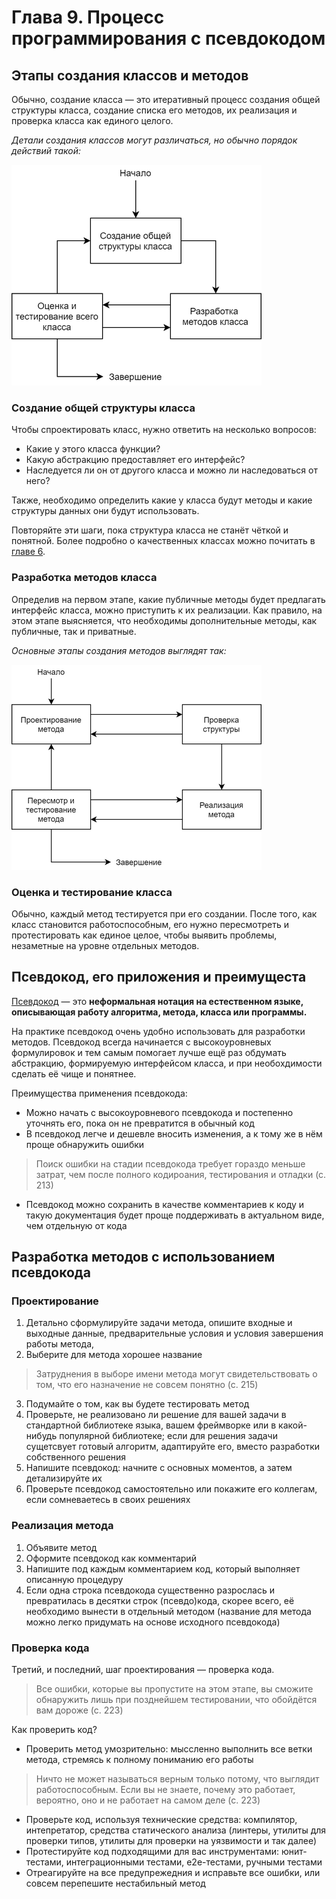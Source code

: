 # Глава 9. Процесс программирования с псевдокодом

## Этапы создания классов и методов

Обычно, создание класса — это итеративный процесс создания общей структуры класса, создание списка его методов, их реализация и проверка класса как единого целого.

_Детали создания классов могут различаться, но обычно порядок действий такой:_

![Этапы создания классов](/images/chapter_9/1_class_development_stages.png)

### Создание общей структуры класса

Чтобы спроектировать класс, нужно ответить на несколько вопросов:

- Какие у этого класса функции?
- Какую абстракцию предоставляет его интерфейс?
- Наследуется ли он от другого класса и можно ли наследоваться от него?

Также, необходимо определить какие у класса будут методы и какие структуры данных они будут использовать.

Повторяйте эти шаги, пока структура класса не станёт чёткой и понятной. Более подробно о качественных классах можно почитать в [главе 6](chapter_6.md).

### Разработка методов класса

Определив на первом этапе, какие публичные методы будет предлагать интерфейс класса, можно приступить к их реализации. Как правило, на этом этапе выясняется, что необходимы дополнительные методы, как публичные, так и приватные.

_Основные этапы создания методов выглядят так:_

![Этапы создания методов](/images/chapter_9/2_method_development_stages.png)

### Оценка и тестирование класса

Обычно, каждый метод тестируется при его создании. После того, как класс становится работоспособным, его нужно пересмотреть и протестировать как единое целое, чтобы выявить проблемы, незаметные на уровне отдельных методов.

## Псевдокод, его приложения и преимущеста

[Псевдокод](https://en.wikipedia.org/wiki/Pseudocode) — это **неформальная нотация на естественном языке, описывающая работу алгоритма, метода, класса или программы.**

На практике псевдокод очень удобно использовать для разработки методов. Псевдокод всегда начинается с высокоуровневых формулировок и тем самым помогает лучше ещё раз обдумать абстракцию, формируемую интерфейсом класса, и при необохдимости сделать её чище и понятнее.

Преимущества применения псевдокода:

- Можно начать с высокоуровневого псевдокода и постепенно уточнять его, пока он не превратится в обычный код
- В псевдокод легче и дешевле вносить изменения, а к тому же в нём проще обнаружить ошибки

> Поиск ошибки на стадии псевдокода требует гораздо меньше затрат, чем после полного кодироания, тестирования и отладки (с. 213)

- Псевдокод можно сохранить в качестве комментариев к коду и такую документация будет проще поддерживать в актуальном виде, чем отдельную от кода

## Разработка методов с использованием псевдокода

### Проектирование

1. Детально сформулируйте задачи метода, опишите входные и выходные данные, предварительные условия и условия завершения работы метода,
2. Выберите для метода хорошее название

> Затруднения в выборе имени метода могут свидетельствовать о том, что его назначение не совсем понятно (с. 215)

3. Подумайте о том, как вы будете тестировать метод
4. Проверьте, не реализовано ли решение для вашей задачи в стандартной библиотеке языка, вашем фреймворке или в какой-нибудь популярной библиотеке; если для решения задачи сущетсвует готовый алгоритм, адаптируйте его, вместо разработки собственного решения
5. Напишите псевдокод: начните с основных моментов, а затем детализируйте их
6. Проверьте псевдокод самостоятельно или покажите его коллегам, если сомневаетесь в своих решениях

### Реализация метода

1. Объявите метод
2. Оформите псевдокод как комментарий
3. Напишите под каждым комментарием код, который выполняет описанную процедуру
4. Если одна строка псевдокода существенно разрослась и превратилась в десятки строк (псевдо)кода, скорее всего, её необходимо вынести в отдельный методом (название для метода можно легко придумать на основе исходного псевдокода)

### Проверка кода

Третий, и последний, шаг проектирования — проверка кода.

> Все ошибки, которые вы пропустите на этом этапе, вы сможите обнаружить лишь при позднейшем тестировании, что обойдётся вам дороже (с. 223)

Как проверить код?

- Проверить метод умозрительно: мыссленно выполнить все ветки метода, стремясь к полному пониманию его работы

> Ничто не может называться верным только потому, что выглядит работоспособным. Если вы не знаете, почему это работает, вероятно, оно и не работает на самом деле (с. 223)

- Проверьте код, используя технические средства: компилятор, интепретатор, средства статического анализа (линтеры, утилиты для проверки типов, утилиты для проверки на уязвимости и так далее)
- Протестируйте код подходящими для вас инструментами: юнит-тестами, интеграционными тестами, e2e-тестами, ручными тестами
- Отреагируйте на все предупрежедния и исправьте все ошибки, или совсем перепешите нестабильный метод
